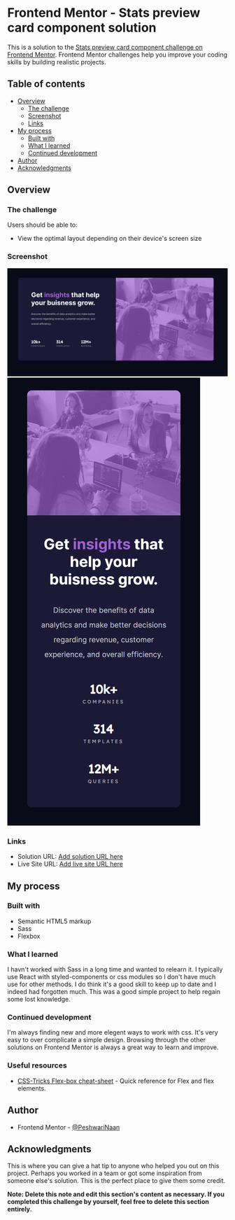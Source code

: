 # Frontend Mentor - Stats preview card component solution

This is a solution to the [Stats preview card component challenge on Frontend Mentor](https://www.frontendmentor.io/challenges/stats-preview-card-component-8JqbgoU62). Frontend Mentor challenges help you improve your coding skills by building realistic projects. 

## Table of contents

- [Overview](#overview)
  - [The challenge](#the-challenge)
  - [Screenshot](#screenshot)
  - [Links](#links)
- [My process](#my-process)
  - [Built with](#built-with)
  - [What I learned](#what-i-learned)
  - [Continued development](#continued-development)
- [Author](#author)
- [Acknowledgments](#acknowledgments)


## Overview

### The challenge

Users should be able to:

- View the optimal layout depending on their device's screen size

### Screenshot

![Desk-top view](./img/preview-card-desktop-ss.png)
![Desk-top view](./img/preview-card-mobile-ss.png)



### Links

- Solution URL: [Add solution URL here](https://github.com/PeshwariNaan/frontend-mentor-preview-card.git)
- Live Site URL: [Add live site URL here]( https://peshwarinaan.github.io/frontend-mentor-preview-card/)

## My process

### Built with

- Semantic HTML5 markup
- Sass
- Flexbox



### What I learned

I havn't worked with Sass in a long time and wanted to relearn it. I typically use React with styled-components or css modules so I don't have much use for other methods. I do think it's a good skill to keep up to date and I indeed had forgotten much. This was a good simple project to help regain some lost knowledge.



### Continued development

I'm always finding new and more elegent ways to work with css. It's very easy to over complicate a simple design. Browsing through the other solutions on Frontend Mentor is always a great way to learn and improve.

### Useful resources

- [CSS-Tricks Flex-box cheat-sheet](https://css-tricks.com/snippets/css/a-guide-to-flexbox/) - Quick reference for Flex and flex elements.

## Author

- Frontend Mentor - [@PeshwariNaan](https://www.frontendmentor.io/profile/PeshwariNaan)

## Acknowledgments

This is where you can give a hat tip to anyone who helped you out on this project. Perhaps you worked in a team or got some inspiration from someone else's solution. This is the perfect place to give them some credit.

**Note: Delete this note and edit this section's content as necessary. If you completed this challenge by yourself, feel free to delete this section entirely.**

